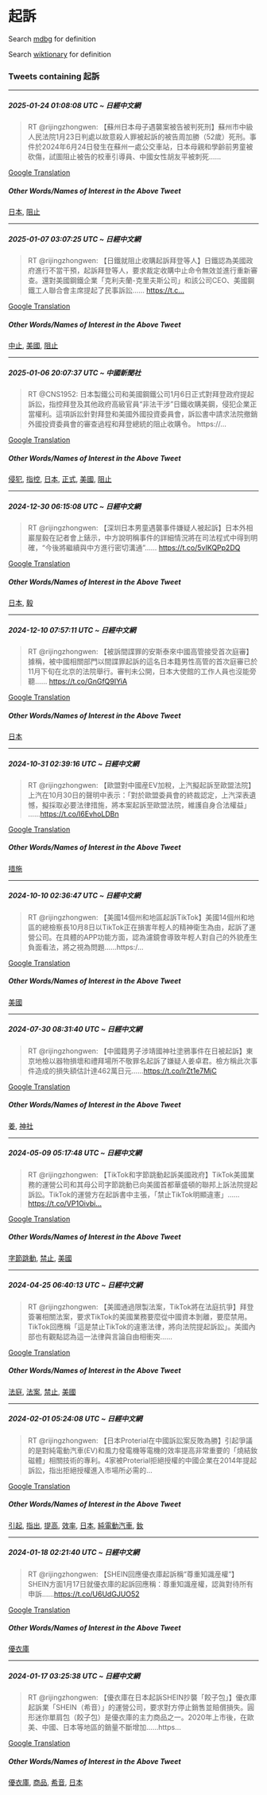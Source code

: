 # 起訴

Search [mdbg](https://www.mdbg.net/chinese/dictionary?page=worddict&wdrst=0&wdqb=起訴) for definition

Search [wiktionary](https://en.wiktionary.org/wiki/起訴) for definition

### Tweets containing 起訴

___
##### 2025-01-24 01:08:08 UTC ~ 日經中文網
> RT @rijingzhongwen: 【蘇州日本母子遇襲案被告被判死刑】蘇州市中級人民法院1月23日判處以故意殺人罪被起訴的被告周加勝（52歲）死刑。事件於2024年6月24日發生在蘇州一處公交車站，日本母親和學齡前男童被砍傷，試圖阻止被告的校車引導員、中國女性胡友平被刺死……

[Google Translation](https://translate.google.com/?hi=en&tab=TT&sl=zh-CN&tl=en&op=translate&text=RT+%40rijingzhongwen%3A+%E3%80%90%E8%98%87%E5%B7%9E%E6%97%A5%E6%9C%AC%E6%AF%8D%E5%AD%90%E9%81%87%E8%A5%B2%E6%A1%88%E8%A2%AB%E5%91%8A%E8%A2%AB%E5%88%A4%E6%AD%BB%E5%88%91%E3%80%91%E8%98%87%E5%B7%9E%E5%B8%82%E4%B8%AD%E7%B4%9A%E4%BA%BA%E6%B0%91%E6%B3%95%E9%99%A21%E6%9C%8823%E6%97%A5%E5%88%A4%E8%99%95%E4%BB%A5%E6%95%85%E6%84%8F%E6%AE%BA%E4%BA%BA%E7%BD%AA%E8%A2%AB%E8%B5%B7%E8%A8%B4%E7%9A%84%E8%A2%AB%E5%91%8A%E5%91%A8%E5%8A%A0%E5%8B%9D%EF%BC%8852%E6%AD%B2%EF%BC%89%E6%AD%BB%E5%88%91%E3%80%82%E4%BA%8B%E4%BB%B6%E6%96%BC2024%E5%B9%B46%E6%9C%8824%E6%97%A5%E7%99%BC%E7%94%9F%E5%9C%A8%E8%98%87%E5%B7%9E%E4%B8%80%E8%99%95%E5%85%AC%E4%BA%A4%E8%BB%8A%E7%AB%99%EF%BC%8C%E6%97%A5%E6%9C%AC%E6%AF%8D%E8%A6%AA%E5%92%8C%E5%AD%B8%E9%BD%A1%E5%89%8D%E7%94%B7%E7%AB%A5%E8%A2%AB%E7%A0%8D%E5%82%B7%EF%BC%8C%E8%A9%A6%E5%9C%96%E9%98%BB%E6%AD%A2%E8%A2%AB%E5%91%8A%E7%9A%84%E6%A0%A1%E8%BB%8A%E5%BC%95%E5%B0%8E%E5%93%A1%E3%80%81%E4%B8%AD%E5%9C%8B%E5%A5%B3%E6%80%A7%E8%83%A1%E5%8F%8B%E5%B9%B3%E8%A2%AB%E5%88%BA%E6%AD%BB%E2%80%A6%E2%80%A6)
##### Other Words/Names of Interest in the Above Tweet
[日本](日本.md), [阻止](阻止.md)
___
##### 2025-01-07 03:07:25 UTC ~ 日經中文網
> RT @rijingzhongwen: 【日鐵就阻止收購起訴拜登等人】日鐵認為美國政府進行不當干預，起訴拜登等人，要求裁定收購中止命令無效並進行重新審查。還對美國鋼鐵企業「克利夫蘭-克里夫斯公司」和該公司CEO、美國鋼鐵工人聯合會主席提起了民事訴訟…… https://t.c…

[Google Translation](https://translate.google.com/?hi=en&tab=TT&sl=zh-CN&tl=en&op=translate&text=RT+%40rijingzhongwen%3A+%E3%80%90%E6%97%A5%E9%90%B5%E5%B0%B1%E9%98%BB%E6%AD%A2%E6%94%B6%E8%B3%BC%E8%B5%B7%E8%A8%B4%E6%8B%9C%E7%99%BB%E7%AD%89%E4%BA%BA%E3%80%91%E6%97%A5%E9%90%B5%E8%AA%8D%E7%82%BA%E7%BE%8E%E5%9C%8B%E6%94%BF%E5%BA%9C%E9%80%B2%E8%A1%8C%E4%B8%8D%E7%95%B6%E5%B9%B2%E9%A0%90%EF%BC%8C%E8%B5%B7%E8%A8%B4%E6%8B%9C%E7%99%BB%E7%AD%89%E4%BA%BA%EF%BC%8C%E8%A6%81%E6%B1%82%E8%A3%81%E5%AE%9A%E6%94%B6%E8%B3%BC%E4%B8%AD%E6%AD%A2%E5%91%BD%E4%BB%A4%E7%84%A1%E6%95%88%E4%B8%A6%E9%80%B2%E8%A1%8C%E9%87%8D%E6%96%B0%E5%AF%A9%E6%9F%A5%E3%80%82%E9%82%84%E5%B0%8D%E7%BE%8E%E5%9C%8B%E9%8B%BC%E9%90%B5%E4%BC%81%E6%A5%AD%E3%80%8C%E5%85%8B%E5%88%A9%E5%A4%AB%E8%98%AD-%E5%85%8B%E9%87%8C%E5%A4%AB%E6%96%AF%E5%85%AC%E5%8F%B8%E3%80%8D%E5%92%8C%E8%A9%B2%E5%85%AC%E5%8F%B8CEO%E3%80%81%E7%BE%8E%E5%9C%8B%E9%8B%BC%E9%90%B5%E5%B7%A5%E4%BA%BA%E8%81%AF%E5%90%88%E6%9C%83%E4%B8%BB%E5%B8%AD%E6%8F%90%E8%B5%B7%E4%BA%86%E6%B0%91%E4%BA%8B%E8%A8%B4%E8%A8%9F%E2%80%A6%E2%80%A6+https%3A%2F%2Ft.c%E2%80%A6)
##### Other Words/Names of Interest in the Above Tweet
[中止](中止.md), [美國](美國.md), [阻止](阻止.md)
___
##### 2025-01-06 20:07:37 UTC ~ 中國新聞社
> RT @CNS1952: 日本製鐵公司和美國鋼鐵公司1月6日正式對拜登政府提起訴訟，指控拜登及其他政府高級官員“非法干涉”日鐵收購美鋼，侵犯企業正當權利。這項訴訟針對拜登和美國外國投資委員會，訴訟書中請求法院撤銷外國投資委員會的審查過程和拜登總統的阻止收購令。 https://…

[Google Translation](https://translate.google.com/?hi=en&tab=TT&sl=zh-CN&tl=en&op=translate&text=RT+%40CNS1952%3A+%E6%97%A5%E6%9C%AC%E8%A3%BD%E9%90%B5%E5%85%AC%E5%8F%B8%E5%92%8C%E7%BE%8E%E5%9C%8B%E9%8B%BC%E9%90%B5%E5%85%AC%E5%8F%B81%E6%9C%886%E6%97%A5%E6%AD%A3%E5%BC%8F%E5%B0%8D%E6%8B%9C%E7%99%BB%E6%94%BF%E5%BA%9C%E6%8F%90%E8%B5%B7%E8%A8%B4%E8%A8%9F%EF%BC%8C%E6%8C%87%E6%8E%A7%E6%8B%9C%E7%99%BB%E5%8F%8A%E5%85%B6%E4%BB%96%E6%94%BF%E5%BA%9C%E9%AB%98%E7%B4%9A%E5%AE%98%E5%93%A1%E2%80%9C%E9%9D%9E%E6%B3%95%E5%B9%B2%E6%B6%89%E2%80%9D%E6%97%A5%E9%90%B5%E6%94%B6%E8%B3%BC%E7%BE%8E%E9%8B%BC%EF%BC%8C%E4%BE%B5%E7%8A%AF%E4%BC%81%E6%A5%AD%E6%AD%A3%E7%95%B6%E6%AC%8A%E5%88%A9%E3%80%82%E9%80%99%E9%A0%85%E8%A8%B4%E8%A8%9F%E9%87%9D%E5%B0%8D%E6%8B%9C%E7%99%BB%E5%92%8C%E7%BE%8E%E5%9C%8B%E5%A4%96%E5%9C%8B%E6%8A%95%E8%B3%87%E5%A7%94%E5%93%A1%E6%9C%83%EF%BC%8C%E8%A8%B4%E8%A8%9F%E6%9B%B8%E4%B8%AD%E8%AB%8B%E6%B1%82%E6%B3%95%E9%99%A2%E6%92%A4%E9%8A%B7%E5%A4%96%E5%9C%8B%E6%8A%95%E8%B3%87%E5%A7%94%E5%93%A1%E6%9C%83%E7%9A%84%E5%AF%A9%E6%9F%A5%E9%81%8E%E7%A8%8B%E5%92%8C%E6%8B%9C%E7%99%BB%E7%B8%BD%E7%B5%B1%E7%9A%84%E9%98%BB%E6%AD%A2%E6%94%B6%E8%B3%BC%E4%BB%A4%E3%80%82+https%3A%2F%2F%E2%80%A6)
##### Other Words/Names of Interest in the Above Tweet
[侵犯](侵犯.md), [指控](指控.md), [日本](日本.md), [正式](正式.md), [美國](美國.md), [阻止](阻止.md)
___
##### 2024-12-30 06:15:08 UTC ~ 日經中文網
> RT @rijingzhongwen: 【深圳日本男童遇襲事件嫌疑人被起訴】日本外相巖屋毅在記者會上錶示，中方說明稱事件的詳細情況將在司法程式中得到明確，“今後將繼續與中方進行密切溝通”…… https://t.co/5vIKQPp2DQ

[Google Translation](https://translate.google.com/?hi=en&tab=TT&sl=zh-CN&tl=en&op=translate&text=RT+%40rijingzhongwen%3A+%E3%80%90%E6%B7%B1%E5%9C%B3%E6%97%A5%E6%9C%AC%E7%94%B7%E7%AB%A5%E9%81%87%E8%A5%B2%E4%BA%8B%E4%BB%B6%E5%AB%8C%E7%96%91%E4%BA%BA%E8%A2%AB%E8%B5%B7%E8%A8%B4%E3%80%91%E6%97%A5%E6%9C%AC%E5%A4%96%E7%9B%B8%E5%B7%96%E5%B1%8B%E6%AF%85%E5%9C%A8%E8%A8%98%E8%80%85%E6%9C%83%E4%B8%8A%E9%8C%B6%E7%A4%BA%EF%BC%8C%E4%B8%AD%E6%96%B9%E8%AA%AA%E6%98%8E%E7%A8%B1%E4%BA%8B%E4%BB%B6%E7%9A%84%E8%A9%B3%E7%B4%B0%E6%83%85%E6%B3%81%E5%B0%87%E5%9C%A8%E5%8F%B8%E6%B3%95%E7%A8%8B%E5%BC%8F%E4%B8%AD%E5%BE%97%E5%88%B0%E6%98%8E%E7%A2%BA%EF%BC%8C%E2%80%9C%E4%BB%8A%E5%BE%8C%E5%B0%87%E7%B9%BC%E7%BA%8C%E8%88%87%E4%B8%AD%E6%96%B9%E9%80%B2%E8%A1%8C%E5%AF%86%E5%88%87%E6%BA%9D%E9%80%9A%E2%80%9D%E2%80%A6%E2%80%A6+https%3A%2F%2Ft.co%2F5vIKQPp2DQ)
##### Other Words/Names of Interest in the Above Tweet
[日本](日本.md), [毅](毅.md)
___
##### 2024-12-10 07:57:11 UTC ~ 日經中文網
> RT @rijingzhongwen: 【被訴間諜罪的安斯泰來中國高管接受首次庭審】據稱，被中國相關部門以間諜罪起訴的這名日本籍男性高管的首次庭審已於11月下旬在北京的法院舉行。審判未公開，日本大使館的工作人員也沒能旁聽…… https://t.co/GnGfQ9IYiA

[Google Translation](https://translate.google.com/?hi=en&tab=TT&sl=zh-CN&tl=en&op=translate&text=RT+%40rijingzhongwen%3A+%E3%80%90%E8%A2%AB%E8%A8%B4%E9%96%93%E8%AB%9C%E7%BD%AA%E7%9A%84%E5%AE%89%E6%96%AF%E6%B3%B0%E4%BE%86%E4%B8%AD%E5%9C%8B%E9%AB%98%E7%AE%A1%E6%8E%A5%E5%8F%97%E9%A6%96%E6%AC%A1%E5%BA%AD%E5%AF%A9%E3%80%91%E6%93%9A%E7%A8%B1%EF%BC%8C%E8%A2%AB%E4%B8%AD%E5%9C%8B%E7%9B%B8%E9%97%9C%E9%83%A8%E9%96%80%E4%BB%A5%E9%96%93%E8%AB%9C%E7%BD%AA%E8%B5%B7%E8%A8%B4%E7%9A%84%E9%80%99%E5%90%8D%E6%97%A5%E6%9C%AC%E7%B1%8D%E7%94%B7%E6%80%A7%E9%AB%98%E7%AE%A1%E7%9A%84%E9%A6%96%E6%AC%A1%E5%BA%AD%E5%AF%A9%E5%B7%B2%E6%96%BC11%E6%9C%88%E4%B8%8B%E6%97%AC%E5%9C%A8%E5%8C%97%E4%BA%AC%E7%9A%84%E6%B3%95%E9%99%A2%E8%88%89%E8%A1%8C%E3%80%82%E5%AF%A9%E5%88%A4%E6%9C%AA%E5%85%AC%E9%96%8B%EF%BC%8C%E6%97%A5%E6%9C%AC%E5%A4%A7%E4%BD%BF%E9%A4%A8%E7%9A%84%E5%B7%A5%E4%BD%9C%E4%BA%BA%E5%93%A1%E4%B9%9F%E6%B2%92%E8%83%BD%E6%97%81%E8%81%BD%E2%80%A6%E2%80%A6+https%3A%2F%2Ft.co%2FGnGfQ9IYiA)
##### Other Words/Names of Interest in the Above Tweet
[日本](日本.md)
___
##### 2024-10-31 02:39:16 UTC ~ 日經中文網
> RT @rijingzhongwen: 【歐盟對中國産EV加稅，上汽擬起訴至歐盟法院】上汽在10月30日的聲明中表示：「對於歐盟委員會的終裁認定，上汽深表遺憾，擬採取必要法律措施，將本案起訴至歐盟法院，維護自身合法權益」 ……https://t.co/I6EvhoLDBn

[Google Translation](https://translate.google.com/?hi=en&tab=TT&sl=zh-CN&tl=en&op=translate&text=RT+%40rijingzhongwen%3A+%E3%80%90%E6%AD%90%E7%9B%9F%E5%B0%8D%E4%B8%AD%E5%9C%8B%E7%94%A3EV%E5%8A%A0%E7%A8%85%EF%BC%8C%E4%B8%8A%E6%B1%BD%E6%93%AC%E8%B5%B7%E8%A8%B4%E8%87%B3%E6%AD%90%E7%9B%9F%E6%B3%95%E9%99%A2%E3%80%91%E4%B8%8A%E6%B1%BD%E5%9C%A810%E6%9C%8830%E6%97%A5%E7%9A%84%E8%81%B2%E6%98%8E%E4%B8%AD%E8%A1%A8%E7%A4%BA%EF%BC%9A%E3%80%8C%E5%B0%8D%E6%96%BC%E6%AD%90%E7%9B%9F%E5%A7%94%E5%93%A1%E6%9C%83%E7%9A%84%E7%B5%82%E8%A3%81%E8%AA%8D%E5%AE%9A%EF%BC%8C%E4%B8%8A%E6%B1%BD%E6%B7%B1%E8%A1%A8%E9%81%BA%E6%86%BE%EF%BC%8C%E6%93%AC%E6%8E%A1%E5%8F%96%E5%BF%85%E8%A6%81%E6%B3%95%E5%BE%8B%E6%8E%AA%E6%96%BD%EF%BC%8C%E5%B0%87%E6%9C%AC%E6%A1%88%E8%B5%B7%E8%A8%B4%E8%87%B3%E6%AD%90%E7%9B%9F%E6%B3%95%E9%99%A2%EF%BC%8C%E7%B6%AD%E8%AD%B7%E8%87%AA%E8%BA%AB%E5%90%88%E6%B3%95%E6%AC%8A%E7%9B%8A%E3%80%8D+%E2%80%A6%E2%80%A6https%3A%2F%2Ft.co%2FI6EvhoLDBn)
##### Other Words/Names of Interest in the Above Tweet
[措施](措施.md)
___
##### 2024-10-10 02:36:47 UTC ~ 日經中文網
> RT @rijingzhongwen: 【美國14個州和地區起訴TikTok】美國14個州和地區的總檢察長10月8日以TikTok正在損害年輕人的精神衛生為由，起訴了運營公司。在具體的APP功能方面，認為濾鏡會導致年輕人對自己的外貌產生負面看法，將之視為問題……https:/…

[Google Translation](https://translate.google.com/?hi=en&tab=TT&sl=zh-CN&tl=en&op=translate&text=RT+%40rijingzhongwen%3A+%E3%80%90%E7%BE%8E%E5%9C%8B14%E5%80%8B%E5%B7%9E%E5%92%8C%E5%9C%B0%E5%8D%80%E8%B5%B7%E8%A8%B4TikTok%E3%80%91%E7%BE%8E%E5%9C%8B14%E5%80%8B%E5%B7%9E%E5%92%8C%E5%9C%B0%E5%8D%80%E7%9A%84%E7%B8%BD%E6%AA%A2%E5%AF%9F%E9%95%B710%E6%9C%888%E6%97%A5%E4%BB%A5TikTok%E6%AD%A3%E5%9C%A8%E6%90%8D%E5%AE%B3%E5%B9%B4%E8%BC%95%E4%BA%BA%E7%9A%84%E7%B2%BE%E7%A5%9E%E8%A1%9B%E7%94%9F%E7%82%BA%E7%94%B1%EF%BC%8C%E8%B5%B7%E8%A8%B4%E4%BA%86%E9%81%8B%E7%87%9F%E5%85%AC%E5%8F%B8%E3%80%82%E5%9C%A8%E5%85%B7%E9%AB%94%E7%9A%84APP%E5%8A%9F%E8%83%BD%E6%96%B9%E9%9D%A2%EF%BC%8C%E8%AA%8D%E7%82%BA%E6%BF%BE%E9%8F%A1%E6%9C%83%E5%B0%8E%E8%87%B4%E5%B9%B4%E8%BC%95%E4%BA%BA%E5%B0%8D%E8%87%AA%E5%B7%B1%E7%9A%84%E5%A4%96%E8%B2%8C%E7%94%A2%E7%94%9F%E8%B2%A0%E9%9D%A2%E7%9C%8B%E6%B3%95%EF%BC%8C%E5%B0%87%E4%B9%8B%E8%A6%96%E7%82%BA%E5%95%8F%E9%A1%8C%E2%80%A6%E2%80%A6https%3A%2F%E2%80%A6)
##### Other Words/Names of Interest in the Above Tweet
[美國](美國.md)
___
##### 2024-07-30 08:31:40 UTC ~ 日經中文網
> RT @rijingzhongwen: 【中國籍男子涉靖國神社塗鴉事件在日被起訴】東京地檢以器物損壞和禮拜場所不敬罪名起訴了嫌疑人姜卓君。檢方稱此次事件造成的損失額估計達462萬日元……https://t.co/lrZt1e7MjC

[Google Translation](https://translate.google.com/?hi=en&tab=TT&sl=zh-CN&tl=en&op=translate&text=RT+%40rijingzhongwen%3A+%E3%80%90%E4%B8%AD%E5%9C%8B%E7%B1%8D%E7%94%B7%E5%AD%90%E6%B6%89%E9%9D%96%E5%9C%8B%E7%A5%9E%E7%A4%BE%E5%A1%97%E9%B4%89%E4%BA%8B%E4%BB%B6%E5%9C%A8%E6%97%A5%E8%A2%AB%E8%B5%B7%E8%A8%B4%E3%80%91%E6%9D%B1%E4%BA%AC%E5%9C%B0%E6%AA%A2%E4%BB%A5%E5%99%A8%E7%89%A9%E6%90%8D%E5%A3%9E%E5%92%8C%E7%A6%AE%E6%8B%9C%E5%A0%B4%E6%89%80%E4%B8%8D%E6%95%AC%E7%BD%AA%E5%90%8D%E8%B5%B7%E8%A8%B4%E4%BA%86%E5%AB%8C%E7%96%91%E4%BA%BA%E5%A7%9C%E5%8D%93%E5%90%9B%E3%80%82%E6%AA%A2%E6%96%B9%E7%A8%B1%E6%AD%A4%E6%AC%A1%E4%BA%8B%E4%BB%B6%E9%80%A0%E6%88%90%E7%9A%84%E6%90%8D%E5%A4%B1%E9%A1%8D%E4%BC%B0%E8%A8%88%E9%81%94462%E8%90%AC%E6%97%A5%E5%85%83%E2%80%A6%E2%80%A6https%3A%2F%2Ft.co%2FlrZt1e7MjC)
##### Other Words/Names of Interest in the Above Tweet
[姜](姜.md), [神社](神社.md)
___
##### 2024-05-09 05:17:48 UTC ~ 日經中文網
> RT @rijingzhongwen: 【TikTok和字節跳動起訴美國政府】TikTok美國業務的運營公司和其母公司字節跳動已向美國首都華盛頓的聯邦上訴法院提起訴訟。TikTok的運營方在起訴書中主張，「禁止TikTok明顯違憲」……https://t.co/VP1Oivbi…

[Google Translation](https://translate.google.com/?hi=en&tab=TT&sl=zh-CN&tl=en&op=translate&text=RT+%40rijingzhongwen%3A+%E3%80%90TikTok%E5%92%8C%E5%AD%97%E7%AF%80%E8%B7%B3%E5%8B%95%E8%B5%B7%E8%A8%B4%E7%BE%8E%E5%9C%8B%E6%94%BF%E5%BA%9C%E3%80%91TikTok%E7%BE%8E%E5%9C%8B%E6%A5%AD%E5%8B%99%E7%9A%84%E9%81%8B%E7%87%9F%E5%85%AC%E5%8F%B8%E5%92%8C%E5%85%B6%E6%AF%8D%E5%85%AC%E5%8F%B8%E5%AD%97%E7%AF%80%E8%B7%B3%E5%8B%95%E5%B7%B2%E5%90%91%E7%BE%8E%E5%9C%8B%E9%A6%96%E9%83%BD%E8%8F%AF%E7%9B%9B%E9%A0%93%E7%9A%84%E8%81%AF%E9%82%A6%E4%B8%8A%E8%A8%B4%E6%B3%95%E9%99%A2%E6%8F%90%E8%B5%B7%E8%A8%B4%E8%A8%9F%E3%80%82TikTok%E7%9A%84%E9%81%8B%E7%87%9F%E6%96%B9%E5%9C%A8%E8%B5%B7%E8%A8%B4%E6%9B%B8%E4%B8%AD%E4%B8%BB%E5%BC%B5%EF%BC%8C%E3%80%8C%E7%A6%81%E6%AD%A2TikTok%E6%98%8E%E9%A1%AF%E9%81%95%E6%86%B2%E3%80%8D%E2%80%A6%E2%80%A6https%3A%2F%2Ft.co%2FVP1Oivbi%E2%80%A6)
##### Other Words/Names of Interest in the Above Tweet
[字節跳動](字節跳動.md), [禁止](禁止.md), [美國](美國.md)
___
##### 2024-04-25 06:40:13 UTC ~ 日經中文網
> RT @rijingzhongwen: 【美國通過限製法案，TikTok將在法庭抗爭】拜登簽署相關法案，要求TikTok的美國業務要麼從中國資本剝離，要麼禁用。TikTok回應稱「這是禁止TikTok的違憲法律，將向法院提起訴訟」。美國內部也有觀點認為這一法律與言論自由相衝突……

[Google Translation](https://translate.google.com/?hi=en&tab=TT&sl=zh-CN&tl=en&op=translate&text=RT+%40rijingzhongwen%3A+%E3%80%90%E7%BE%8E%E5%9C%8B%E9%80%9A%E9%81%8E%E9%99%90%E8%A3%BD%E6%B3%95%E6%A1%88%EF%BC%8CTikTok%E5%B0%87%E5%9C%A8%E6%B3%95%E5%BA%AD%E6%8A%97%E7%88%AD%E3%80%91%E6%8B%9C%E7%99%BB%E7%B0%BD%E7%BD%B2%E7%9B%B8%E9%97%9C%E6%B3%95%E6%A1%88%EF%BC%8C%E8%A6%81%E6%B1%82TikTok%E7%9A%84%E7%BE%8E%E5%9C%8B%E6%A5%AD%E5%8B%99%E8%A6%81%E9%BA%BC%E5%BE%9E%E4%B8%AD%E5%9C%8B%E8%B3%87%E6%9C%AC%E5%89%9D%E9%9B%A2%EF%BC%8C%E8%A6%81%E9%BA%BC%E7%A6%81%E7%94%A8%E3%80%82TikTok%E5%9B%9E%E6%87%89%E7%A8%B1%E3%80%8C%E9%80%99%E6%98%AF%E7%A6%81%E6%AD%A2TikTok%E7%9A%84%E9%81%95%E6%86%B2%E6%B3%95%E5%BE%8B%EF%BC%8C%E5%B0%87%E5%90%91%E6%B3%95%E9%99%A2%E6%8F%90%E8%B5%B7%E8%A8%B4%E8%A8%9F%E3%80%8D%E3%80%82%E7%BE%8E%E5%9C%8B%E5%85%A7%E9%83%A8%E4%B9%9F%E6%9C%89%E8%A7%80%E9%BB%9E%E8%AA%8D%E7%82%BA%E9%80%99%E4%B8%80%E6%B3%95%E5%BE%8B%E8%88%87%E8%A8%80%E8%AB%96%E8%87%AA%E7%94%B1%E7%9B%B8%E8%A1%9D%E7%AA%81%E2%80%A6%E2%80%A6)
##### Other Words/Names of Interest in the Above Tweet
[法庭](法庭.md), [法案](法案.md), [禁止](禁止.md), [美國](美國.md)
___
##### 2024-02-01 05:24:08 UTC ~ 日經中文網
> RT @rijingzhongwen: 【日本Proterial在中國訴訟案反敗為勝】引起爭議的是對純電動汽車(EV)和風力發電機等電機的效率提高非常重要的「燒結釹磁體」相關技術的專利。4家被Proterial拒絕授權的中國企業在2014年提起訴訟，指出拒絕授權進入市場所必需的…

[Google Translation](https://translate.google.com/?hi=en&tab=TT&sl=zh-CN&tl=en&op=translate&text=RT+%40rijingzhongwen%3A+%E3%80%90%E6%97%A5%E6%9C%ACProterial%E5%9C%A8%E4%B8%AD%E5%9C%8B%E8%A8%B4%E8%A8%9F%E6%A1%88%E5%8F%8D%E6%95%97%E7%82%BA%E5%8B%9D%E3%80%91%E5%BC%95%E8%B5%B7%E7%88%AD%E8%AD%B0%E7%9A%84%E6%98%AF%E5%B0%8D%E7%B4%94%E9%9B%BB%E5%8B%95%E6%B1%BD%E8%BB%8A%28EV%29%E5%92%8C%E9%A2%A8%E5%8A%9B%E7%99%BC%E9%9B%BB%E6%A9%9F%E7%AD%89%E9%9B%BB%E6%A9%9F%E7%9A%84%E6%95%88%E7%8E%87%E6%8F%90%E9%AB%98%E9%9D%9E%E5%B8%B8%E9%87%8D%E8%A6%81%E7%9A%84%E3%80%8C%E7%87%92%E7%B5%90%E9%87%B9%E7%A3%81%E9%AB%94%E3%80%8D%E7%9B%B8%E9%97%9C%E6%8A%80%E8%A1%93%E7%9A%84%E5%B0%88%E5%88%A9%E3%80%824%E5%AE%B6%E8%A2%ABProterial%E6%8B%92%E7%B5%95%E6%8E%88%E6%AC%8A%E7%9A%84%E4%B8%AD%E5%9C%8B%E4%BC%81%E6%A5%AD%E5%9C%A82014%E5%B9%B4%E6%8F%90%E8%B5%B7%E8%A8%B4%E8%A8%9F%EF%BC%8C%E6%8C%87%E5%87%BA%E6%8B%92%E7%B5%95%E6%8E%88%E6%AC%8A%E9%80%B2%E5%85%A5%E5%B8%82%E5%A0%B4%E6%89%80%E5%BF%85%E9%9C%80%E7%9A%84%E2%80%A6)
##### Other Words/Names of Interest in the Above Tweet
[引起](引起.md), [指出](指出.md), [提高](提高.md), [效率](效率.md), [日本](日本.md), [純電動汽車](純電動汽車.md), [釹](釹.md)
___
##### 2024-01-18 02:21:40 UTC ~ 日經中文網
> RT @rijingzhongwen: 【SHEIN回應優衣庫起訴稱“尊重知識産權”】SHEIN方面1月17日就優衣庫的起訴回應稱：尊重知識産權，認眞對待所有申訴……https://t.co/U6UdGJUO52

[Google Translation](https://translate.google.com/?hi=en&tab=TT&sl=zh-CN&tl=en&op=translate&text=RT+%40rijingzhongwen%3A+%E3%80%90SHEIN%E5%9B%9E%E6%87%89%E5%84%AA%E8%A1%A3%E5%BA%AB%E8%B5%B7%E8%A8%B4%E7%A8%B1%E2%80%9C%E5%B0%8A%E9%87%8D%E7%9F%A5%E8%AD%98%E7%94%A3%E6%AC%8A%E2%80%9D%E3%80%91SHEIN%E6%96%B9%E9%9D%A21%E6%9C%8817%E6%97%A5%E5%B0%B1%E5%84%AA%E8%A1%A3%E5%BA%AB%E7%9A%84%E8%B5%B7%E8%A8%B4%E5%9B%9E%E6%87%89%E7%A8%B1%EF%BC%9A%E5%B0%8A%E9%87%8D%E7%9F%A5%E8%AD%98%E7%94%A3%E6%AC%8A%EF%BC%8C%E8%AA%8D%E7%9C%9E%E5%B0%8D%E5%BE%85%E6%89%80%E6%9C%89%E7%94%B3%E8%A8%B4%E2%80%A6%E2%80%A6https%3A%2F%2Ft.co%2FU6UdGJUO52)
##### Other Words/Names of Interest in the Above Tweet
[優衣庫](優衣庫.md)
___
##### 2024-01-17 03:25:38 UTC ~ 日經中文網
> RT @rijingzhongwen: 【優衣庫在日本起訴SHEIN抄襲「餃子包」】優衣庫起訴業「SHEIN（希音）」的運營公司，要求對方停止銷售並賠償損失。圓形迷你單肩包（餃子包）是優衣庫的主力商品之一。2020年上市後，在歐美、中國、日本等地區的銷量不斷增加……https…

[Google Translation](https://translate.google.com/?hi=en&tab=TT&sl=zh-CN&tl=en&op=translate&text=RT+%40rijingzhongwen%3A+%E3%80%90%E5%84%AA%E8%A1%A3%E5%BA%AB%E5%9C%A8%E6%97%A5%E6%9C%AC%E8%B5%B7%E8%A8%B4SHEIN%E6%8A%84%E8%A5%B2%E3%80%8C%E9%A4%83%E5%AD%90%E5%8C%85%E3%80%8D%E3%80%91%E5%84%AA%E8%A1%A3%E5%BA%AB%E8%B5%B7%E8%A8%B4%E6%A5%AD%E3%80%8CSHEIN%EF%BC%88%E5%B8%8C%E9%9F%B3%EF%BC%89%E3%80%8D%E7%9A%84%E9%81%8B%E7%87%9F%E5%85%AC%E5%8F%B8%EF%BC%8C%E8%A6%81%E6%B1%82%E5%B0%8D%E6%96%B9%E5%81%9C%E6%AD%A2%E9%8A%B7%E5%94%AE%E4%B8%A6%E8%B3%A0%E5%84%9F%E6%90%8D%E5%A4%B1%E3%80%82%E5%9C%93%E5%BD%A2%E8%BF%B7%E4%BD%A0%E5%96%AE%E8%82%A9%E5%8C%85%EF%BC%88%E9%A4%83%E5%AD%90%E5%8C%85%EF%BC%89%E6%98%AF%E5%84%AA%E8%A1%A3%E5%BA%AB%E7%9A%84%E4%B8%BB%E5%8A%9B%E5%95%86%E5%93%81%E4%B9%8B%E4%B8%80%E3%80%822020%E5%B9%B4%E4%B8%8A%E5%B8%82%E5%BE%8C%EF%BC%8C%E5%9C%A8%E6%AD%90%E7%BE%8E%E3%80%81%E4%B8%AD%E5%9C%8B%E3%80%81%E6%97%A5%E6%9C%AC%E7%AD%89%E5%9C%B0%E5%8D%80%E7%9A%84%E9%8A%B7%E9%87%8F%E4%B8%8D%E6%96%B7%E5%A2%9E%E5%8A%A0%E2%80%A6%E2%80%A6https%E2%80%A6)
##### Other Words/Names of Interest in the Above Tweet
[優衣庫](優衣庫.md), [商品](商品.md), [希音](希音.md), [日本](日本.md)
